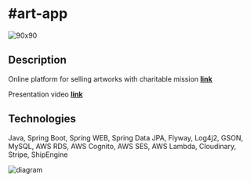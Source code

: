 ﻿# #art-app
 ![90x90](https://github.com/romanovosad87/art_vs_war_app/assets/114337016/b731c69d-fd06-4c46-af59-a58b62cb18f7)

 ## Description
 Online platform for selling artworks with charitable mission **[link](https://artvswar.gallery)**
 
 Presentation video **[link](https://www.youtube.com/watch?v=zgugyUkIdVw&t)**

## Technologies
Java,  Spring Boot, Spring WEB, Spring Data JPA, Flyway, Log4j2, GSON, MySQL, AWS RDS, AWS Cognito, AWS SES, AWS Lambda, Cloudinary, Stripe, ShipEngine

![diagram](https://github.com/romanovosad87/art_vs_war_app/assets/114337016/758a733a-96a5-4164-b73b-12899b622a1b)

